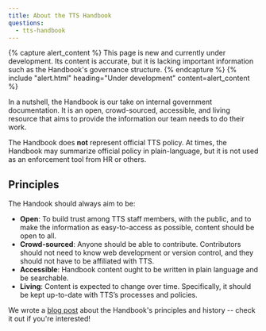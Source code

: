 ```yaml
---
title: About the TTS Handbook
questions:
  - tts-handbook
---
```


{% capture alert_content %} 
This page is new and currently under development. Its content is accurate,
but it is lacking important information such as the Handbook's governance structure.
{% endcapture %}
{% include "alert.html" heading="Under development" content=alert_content %}

In a nutshell, the Handbook is our take on internal government documentation. It is an open, crowd-sourced, accessible, and living resource that aims to provide the information our team needs to do their work.

The Handbook does **not** represent official TTS policy. At times, the Handbook may summarize official policy in plain-language, but it is not used as an enforcement tool from HR or others.

## Principles

The Handook should always aim to be:

- **Open**: To build trust among TTS staff members, with the public, and to make the information as easy-to-access as possible, content should be open to all.
- **Crowd-sourced**: Anyone should be able to contribute. Contributors should not need to know web development or version control, and they should not have to be affiliated with TTS.
- **Accessible**: Handbook content ought to be written in plain language and be searchable.
- **Living**: Content is expected to change over time. Specifically, it should be kept up-to-date with TTS’s processes and policies.

We wrote a [blog post](https://18f.gsa.gov/2021/07/27/the_tts_handbook_a_21st-century_approach_to_internal_documentation/) about the Handbook's principles and history -- check it out if you're interested!
